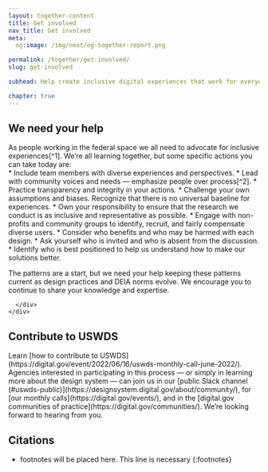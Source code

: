 ```yaml
---
layout: together-content
title: Get involved
nav_title: Get involved
meta:
  og:image: /img/next/og-together-report.png

permalink: /together/get-involved/
slug: get-involved

subhead: Help create inclusive digital experiences that work for everyone.

chapter: true
---
```

  <section  class="together-section together-section--{{ item.title | downcase | replace: " ", "-" | remove: "’" }} {{ item.section_class }}">
    <div class="grid-container">
    <!-- Section One -->
      <div class="grid-row">
        <div class="tablet:grid-col-12 desktop:grid-col-3">
          <div class="together-section__header">
            <h2 class="together-section__heading">We need your help</h2>
          </div>
        </div>
        <div class="desktop:grid-col-8 desktop:margin-left-auto together-section-description" markdown="1">
As people working in the federal space we all need to advocate for inclusive experiences[^1]. We’re all learning together, but some specific actions you can take today are:
</div>
<div class="desktop:grid-offset-4 measure-4" markdown="1">
* Include team members with diverse experiences and perspectives.
* Lead with community voices and needs — emphasize people over process[^2].
* Practice transparency and integrity in your actions.
* Challenge your own assumptions and biases. Recognize that there is no universal baseline for experiences.
* Own your responsibility to ensure that the research we conduct is as inclusive and representative as possible.
* Engage with non-profits and community groups to identify, recruit, and fairly compensate diverse users.
* Consider who benefits and who may be harmed with each design.
* Ask yourself who is invited and who is absent from the discussion. 
* Identify who is best positioned to help us understand how to make our solutions better.

The patterns are a start, but we need your help keeping these patterns current as design practices and DEIA norms evolve. We encourage you to continue to share your knowledge and expertise.

</div>
     
      </div>
    </div>
  </section>

<section  class="together-section together-section--{{ item.title | downcase | replace: " ", "-" | remove: "’" }} {{ item.section_class }}">
    <div class="grid-container">      
      <!-- Section Two -->
      <div class="grid-row">
        <div class="tablet:grid-col-12 desktop:grid-col-3">
          <div class="together-section__header">
            <h2 class="together-section__heading">Contribute to USWDS</h2>
          </div>
        </div>
        <div class="desktop:grid-col-8 desktop:margin-left-auto together-section-description" markdown="1">
 Learn [how to contribute to USWDS](https://digital.gov/event/2022/06/16/uswds-monthly-call-june-2022/). Agencies interested in participating in this process — or simply in learning more about the design system — can join us in our [public Slack channel (#uswds-public)](https://designsystem.digital.gov/about/community/), for [our monthly calls](https://digital.gov/events/), and in the [digital.gov communities of practice](https://digital.gov/communities/). We’re looking forward to hearing from you.

</div>
      </div>
    </div>
  </section>

<section class="next-section next-section--citations">
  <div class="grid-container">
    <div class="grid-row">
      <div class="desktop:grid-col-8 desktop:margin-x-auto desktop:margin-x-0" markdown="1">

## Citations

* footnotes will be placed here. This line is necessary
{:footnotes}

[^1]: A quick guide to inclusive design. (August 15, 2022) Retrieved on August 19, 2022, from <https://medium.com/the-u-s-digital-service/a-quick-guide-to-inclusive-design-be4931ef2c>


[^2]: Communicating with and about people with disabilities. (February 1, 2022) Retrieved on August 19, 2022, from <https://www.cdc.gov/ncbddd/disabilityandhealth/materials/factsheets/fs-communicating-with-people.html>

</div>
    </div>
  </div>
</section>

